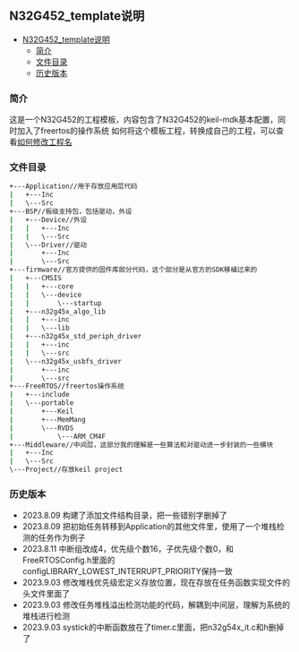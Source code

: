 ## N32G452_template说明
<!-- @import "[TOC]" {cmd="toc" depthFrom=1 depthTo=6 orderedList=false} -->

<!-- code_chunk_output -->

- [N32G452_template说明](#n32g452_template说明)
  - [简介](#简介)
  - [文件目录](#文件目录)
  - [历史版本](#历史版本)

<!-- /code_chunk_output -->
### 简介
这是一个N32G452的工程模板，内容包含了N32G452的keil-mdk基本配置，同时加入了freertos的操作系统
如何将这个模板工程，转换成自己的工程，可以查看[如何修改工程名](https://blog.csdn.net/u010134355/article/details/123470539)
### 文件目录
```bash
+---Application//用于存放应用层代码
|   +---Inc
|   \---Src
+---BSP//板级支持包，包括驱动，外设
|   +---Device//外设
|   |   +---Inc
|   |   \---Src
|   \---Driver//驱动
|       +---Inc
|       \---Src
+---firmware//官方提供的固件库部分代码，这个部分是从官方的SDK移植过来的
|   +---CMSIS
|   |   +---core
|   |   \---device
|   |       \---startup
|   +---n32g45x_algo_lib
|   |   +---inc
|   |   \---lib
|   +---n32g45x_std_periph_driver
|   |   +---inc
|   |   \---src
|   \---n32g45x_usbfs_driver
|       +---inc
|       \---src
+---FreeRTOS//freertos操作系统
|   +---include
|   \---portable
|       +---Keil
|       +---MemMang
|       \---RVDS
|           \---ARM_CM4F
+---Middleware//中间层，这部分我的理解是一些算法和对驱动进一步封装的一些模块
|   +---Inc
|   \---Src
\---Project//存放keil project
```
### 历史版本
- 2023.8.09 构建了添加文件结构目录，把一些错别字删掉了
- 2023.8.09 把初始任务转移到Application的其他文件里，使用了一个堆栈检测的任务作为例子
- 2023.8.11 中断组改成4，优先级个数16，子优先级个数0，和FreeRTOSConfig.h里面的configLIBRARY_LOWEST_INTERRUPT_PRIORITY保持一致
- 2023.9.03 修改堆栈优先级宏定义存放位置，现在存放在任务函数实现文件的头文件里面了
- 2023.9.03 修改任务堆栈溢出检测功能的代码，解耦到中间层，理解为系统的堆栈进行检测
- 2023.9.03 systick的中断函数放在了timer.c里面，把n32g54x_it.c和h删掉了
